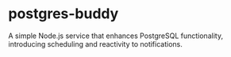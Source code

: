 # postgres-buddy
A simple Node.js service that enhances PostgreSQL functionality, introducing scheduling and reactivity to notifications.
